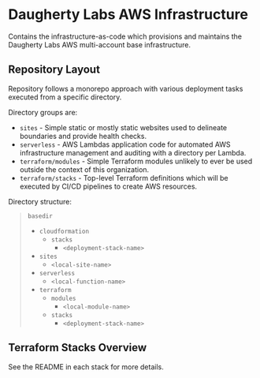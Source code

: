 # Daugherty Labs AWS Infrastructure

Contains the infrastructure-as-code which provisions and maintains the
Daugherty Labs AWS multi-account base infrastructure.

## Repository Layout

Repository follows a monorepo approach with various deployment tasks executed from a specific directory.

Directory groups are:

* `sites` - Simple static or mostly static websites used to delineate boundaries and provide health checks.
* `serverless` - AWS Lambdas application code for automated AWS infrastructure management and auditing with a directory per Lambda.
* `terraform/modules` - Simple Terraform modules unlikely to ever be used outside the context of this organization.
* `terraform/stacks` - Top-level Terraform definitions which will be executed by CI/CD pipelines to create AWS resources.

Directory structure:

> `basedir`
>
> * `cloudformation`
>     * `stacks`
>         * `<deployment-stack-name>`
> * `sites`
>     * `<local-site-name>`
> * `serverless`
>     * `<local-function-name>`
> * `terraform`
>     * `modules`
>         * `<local-module-name>`
>     * `stacks`
>         * `<deployment-stack-name>`

## Terraform Stacks Overview

See the README in each stack for more details.
